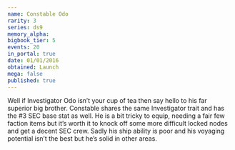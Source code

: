 ```yaml
---
name: Constable Odo
rarity: 3
series: ds9
memory_alpha:
bigbook_tier: 5
events: 20
in_portal: true
date: 01/01/2016
obtained: Launch
mega: false
published: true
---
```


Well if Investigator Odo isn’t your cup of tea then say hello to his far superior big brother. Constable shares the same Investigator trait and has the #3 SEC base stat as well. He is a bit tricky to equip, needing a fair few faction items but it’s worth it to knock off some more difficult locked nodes and get a decent SEC crew. Sadly his ship ability is poor and his voyaging potential isn’t the best but he’s solid in other areas.

